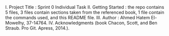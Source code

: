 I. Project Title : Sprint 0 Individual Task
II. Getting Started : the repo contains 5 files, 3 files contain sections taken from the referenced book, 1 file contain the commands used, and this README file.
III. Author : Ahmed Hatem El-Mowelhy, 37-14764.
IV. Acknowledgments (book Chacon, Scott, and Ben Straub. Pro Git. Apress,
2014.).
